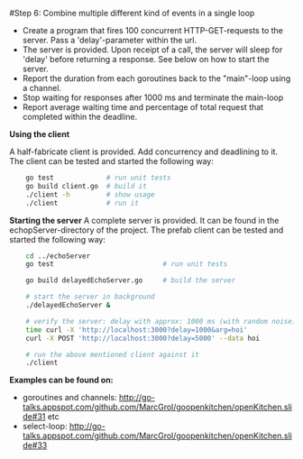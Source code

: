 #Step 6: Combine multiple different kind of events in a single loop

- Create a program that fires 100 concurrent HTTP-GET-requests to the server. Pass a 'delay'-parameter within the url.
- The server is provided. Upon receipt of a call, the server will sleep for 'delay' before returning a response. See below on how to start the server.
- Report the duration from each goroutines back to the "main"-loop using a channel.
- Stop waiting for responses after 1000 ms and terminate the main-loop
- Report average waiting time and percentage of total request that completed within the deadline.

**Using the client**

A half-fabricate client is provided. Add concurrency and deadlining to it.
The client can be tested and started the following way:
``` sh
    go test             # run unit tests
    go build client.go  # build it
    ./client -h         # show usage
    ./client            # run it
```

**Starting the server**
A complete server is provided. It can be found in the echopServer-directory of the project.
The prefab client can be tested and started the following way:
``` sh
    cd ../echoServer
    go test                           # run unit tests

    go build delayedEchoServer.go     # build the server

    # start the server in background
    ./delayedEchoServer &

    # verify the server: delay with approx: 1000 ms (with random noise)
    time curl -X 'http://localhost:3000?delay=1000&arg=hoi'
    curl -X POST 'http://localhost:3000?delay=5000' --data hoi

    # run the above mentioned client against it
    ./client

```

**Examples can be found on:**
- goroutines and channels: http://go-talks.appspot.com/github.com/MarcGrol/goopenkitchen/openKitchen.slide#31 etc
- select-loop: http://go-talks.appspot.com/github.com/MarcGrol/goopenkitchen/openKitchen.slide#33
